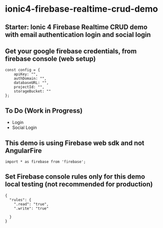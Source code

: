 # ionic4-firebase-realtime-crud-demo
## Starter: Ionic 4 Firebase Realtime CRUD demo with email authentication login and social login

## Get your google firebase credentials, from firebase console (web setup)
```
const config = {
    apiKey: "",
    authDomain: "",
    databaseURL: "",
    projectId: "",
    storageBucket: ""
};
```
## To Do (Work in Progress)
- Login
- Social Login

## This demo is using Firebase web sdk and not AngularFire
```
import * as firebase from 'firebase';
```

## Set Firebase console rules only for this demo local testing (not recommended for production)
```
{
  "rules": {
    ".read": "true",
    ".write": "true"
      
  }   
}
```
